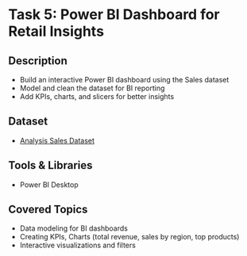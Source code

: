 # Task 5: Power BI Dashboard for Retail Insights

## Description
- Build an interactive Power BI dashboard using the Sales dataset 
- Model and clean the dataset for BI reporting  
- Add KPIs, charts, and slicers for better insights  

## Dataset
- [Analysis Sales Dataset]([https://www.kaggle.com/datasets/rohitsahoo/superstore](https://docs.google.com/spreadsheets/d/1kDrL0e3kITsNY3j6APs7_OXLtfzuX0Y6/edit?usp=sharing&ouid=117728695482142390922&rtpof=true&sd=true))  

## Tools & Libraries
- Power BI Desktop  

## Covered Topics
- Data modeling for BI dashboards  
- Creating KPIs, Charts (total revenue, sales by region, top products)  
- Interactive visualizations and filters  
